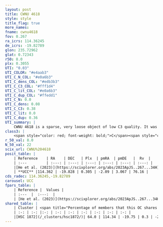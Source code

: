 ```yaml
---
layout: post
title: CWNU 4618
style: style
title_flag: true
more_names: 
fname: cwnu4618
fov: 0.267
ra_icrs: 114.36245
de_icrs: -19.82789
glon: 235.72962
glat: 0.72343
r50: 8.0
plx: 0.3055
UTI: "0.03"
UTI_COLOR: "#e4aab3"
UTI_C_N_COL: "#e0a6b3"
UTI_C_dens_COL: "#edb3b3"
UTI_C_C3_COL: "#fff1d4"
UTI_C_lit_COL: "#e0a6b3"
UTI_C_dup_COL: "#ffedd1"
UTI_C_N: 0.0
UTI_C_dens: 0.08
UTI_C_C3: 0.38
UTI_C_lit: 0.0
UTI_C_dup: 0.36
UTI_summary: |
    CWNU 4618 is a sparse, very loose object of low C3 quality. It was recently reported in the literature.<br><br><span style="color: #99180f; font-weight: bold;">Warning: </span>This is possibly a duplicated object, which shares a significant percentage of members with at least one previously reported entry.<br><br><span style="color: #99180f; font-weight: bold;">Warning: </span>contains less than 25 stars with <i>P>0.5</i> estimated.
class3: |
    <span style="color: red; font-weight: bold;">C</span><span style="color: #FFC300; font-weight: bold;">B</span>
r_50_val: 8.0
N_50_val: 22
scix_url: CWNU%204618
posit_table: |
    | Reference    | RA    | DEC   | Plx  | pmRA  | pmDE   |  Rv  |
    | :---         | :---: | :---: | :---: | :---: | :---: | :---: |
    |[He et al. (2023)](https://scixplorer.org/abs/2023ApJS..267...34H) | 114.366 | -19.831 | 0.31 | -2.103 | 3.081 | -- |
    | **UCC** |114.362 | -19.828 | 0.305 | -2.09 | 3.067 | 76.16 | 
cds_radec: 114.36245,-19.82789
carousel: UCC
fpars_table: |
    | Reference |  Values |
    | :---  |  :---:  |
    | [He et al. (2023)](https://scixplorer.org/abs/2023ApJS..267...34H) | `A0=1.75, m-M=12.3, logA=8.7` |
shared_table: |
    | Cluster | <span title="Percentage of members that this OC shares with the ones listed">%</span>   | RA   | DEC   | Plx   | pmRA  | pmDE  | Rv | UTI |
    | :-: | :-: |:-: | :-: | :-: | :-: | :-: | :-: | :-: |
    |[HSC 1872](/_clusters/hsc1872/)| 64.0 | 114.34 | -19.75 | 0.3 | -2.1 | 3.1 | -- |0.29 |
---
```

